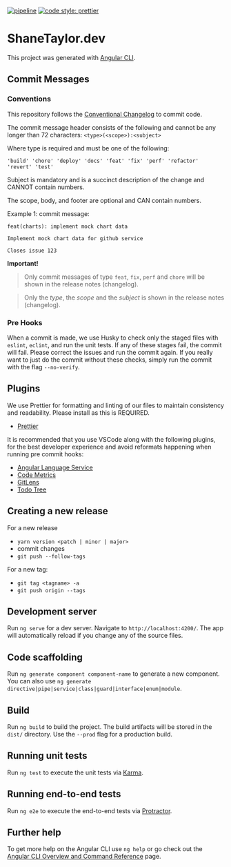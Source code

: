 [![pipeline](https://github.com/TaylorShane/shanetaylor.dev/actions/workflows/node.js.yml/badge.svg)](https://github.com/TaylorShane/shanetaylor.dev/actions/workflows/node.js.yml)
[![code style: prettier](https://img.shields.io/badge/code_style-prettier-ff69b4.svg)](https://github.com/prettier/prettier)

# ShaneTaylor.dev

This project was generated with [Angular CLI](https://github.com/angular/angular-cli).

## Commit Messages <a name="CommitMessages"><a>

### Conventions <a name="CommitMessageConventions"><a>

This repository follows the [Conventional Changelog](https://github.com/conventional-changelog/conventional-changelog/tree/master/packages/conventional-changelog-angular) to commit code.

The commit message header consists of the following and cannot be any longer than 72 characters:
`<type>(<scope>):<subject>`

Where type is required and must be one of the following:

```
'build' 'chore' 'deploy' 'docs' 'feat' 'fix' 'perf' 'refactor' 'revert' 'test'
```

Subject is mandatory and is a succinct description of the change and CANNOT contain numbers.

The scope, body, and footer are optional and CAN contain numbers.

Example 1: commit message:

```
feat(charts): implement mock chart data

Implement mock chart data for github service

Closes issue 123
```

**Important!**

> Only commit messages of type `feat`, `fix`, `perf` and `chore` will be shown in the release notes (changelog).

> Only the _type_, the _scope_ and the _subject_ is shown in the release notes (changelog).

### Pre Hooks <a name="PreHooks"><a>

When a commit is made, we use Husky to check only the staged files with `eslint`, `eclint`, and run the unit tests. If any of these stages fail, the commit will fail. Please correct the issues and run the commit again. If you really want to just do the commit without these checks, simply run the commit with the flag `--no-verify`.

## Plugins <a name="Plugins"><a>

We use Prettier for formatting and linting of our files to maintain consistency and readability. Please install as this is REQUIRED.

- [Prettier](https://marketplace.visualstudio.com/items?itemName=esbenp.prettier-vscode)

It is recommended that you use VSCode along with the following plugins, for the best developer experience and avoid reformats happening when running pre commit hooks:

- [Angular Language Service](https://marketplace.visualstudio.com/items?itemName=Angular.ng-template)
- [Code Metrics](https://marketplace.visualstudio.com/items?itemName=kisstkondoros.vscode-codemetrics)
- [GitLens](https://marketplace.visualstudio.com/items?itemName=eamodio.gitlens)
- [Todo Tree](https://marketplace.visualstudio.com/items?itemName=Gruntfuggly.todo-tree)

## Creating a new release

For a new release

- `yarn version <patch | minor | major>`
- commit changes
- `git push --follow-tags`

For a new tag:

- `git tag <tagname> -a`
- `git push origin --tags`

## Development server

Run `ng serve` for a dev server. Navigate to `http://localhost:4200/`. The app will automatically reload if you change any of the source files.

## Code scaffolding

Run `ng generate component component-name` to generate a new component. You can also use `ng generate directive|pipe|service|class|guard|interface|enum|module`.

## Build

Run `ng build` to build the project. The build artifacts will be stored in the `dist/` directory. Use the `--prod` flag for a production build.

## Running unit tests

Run `ng test` to execute the unit tests via [Karma](https://karma-runner.github.io).

## Running end-to-end tests

Run `ng e2e` to execute the end-to-end tests via [Protractor](http://www.protractortest.org/).

## Further help

To get more help on the Angular CLI use `ng help` or go check out the [Angular CLI Overview and Command Reference](https://angular.io/cli) page.

